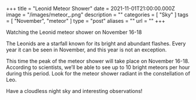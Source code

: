 +++
title = "Leonid Meteor Shower"
date = 2021-11-01T21:00:00.000Z
image = "/images/meteor_.png"
description = ""
categories = [ "Sky" ]
tags = [ "November", "meteor" ]
type = "post"
aliases = ""
url = ""
+++

Watching the Leonid meteor shower on November 16-18

The Leonids are a starfall known for its bright and abundant flashes. Every year it can be seen in November, and this year is not an exception.

This time the peak of the meteor shower will take place on November 16-18. According to scientists, we’ll be able to see up to 10 bright meteors per hour during this period. Look for the meteor shower radiant in the constellation of Leo.

Have a cloudless night sky and interesting observations!
